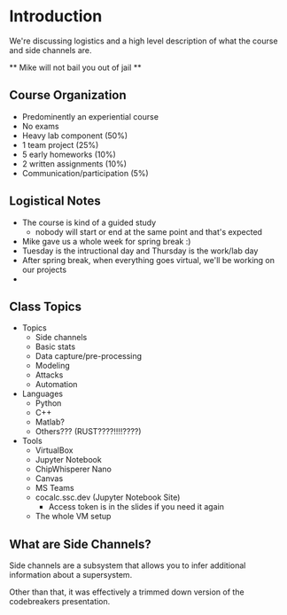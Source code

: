 Introduction
=====
We're discussing logistics and a high level description of what the course and side channels are.

** Mike will not bail you out of jail **

## Course Organization
- Predominently an experiential course
- No exams
- Heavy lab component (50%)
- 1 team project (25%)
- 5 early homeworks (10%)
- 2 written assignments (10%)
- Communication/participation (5%)

## Logistical Notes
- The course is kind of a guided study
  - nobody will start or end at the same point and that's expected
- Mike gave us a whole week for spring break :)
- Tuesday is the intructional day and Thursday is the work/lab day
- After spring break, when everything goes virtual, we'll be working on our projects
- 

## Class Topics
- Topics
  - Side channels
  - Basic stats
  - Data capture/pre-processing
  - Modeling
  - Attacks
  - Automation
- Languages
  - Python
  - C++
  - Matlab?
  - Others??? (RUST????!!!!????)
- Tools
  - VirtualBox
  - Jupyter Notebook
  - ChipWhisperer Nano
  - Canvas
  - MS Teams
  - cocalc.ssc.dev (Jupyter Notebook Site)
    - Access token is in the slides if you need it again
  - The whole VM setup

## What are Side Channels?
Side channels are a subsystem that allows you to infer additional information about a supersystem.

Other than that, it was effectively a trimmed down version of the codebreakers presentation.